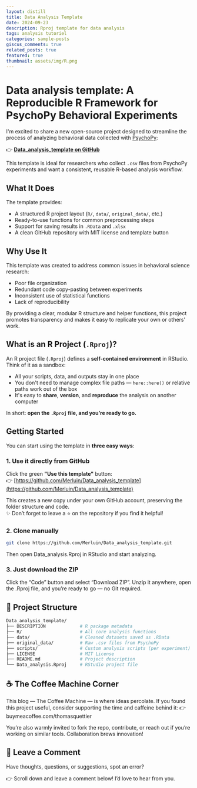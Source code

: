 ```yaml
---
layout: distill
title: Data Analysis Template
date: 2024-09-23
description: Rproj template for data analysis
tags: analysis tutoriel
categories: sample-posts
giscus_comments: true
related_posts: true
featured: true
thumbnail: assets/img/R.png
---
```


# Data analysis template: A Reproducible R Framework for PsychoPy Behavioral Experiments

I'm excited to share a new open-source project designed to streamline the process of analyzing behavioral data collected with [PsychoPy](https://www.psychopy.org/):

👉 **[Data_analysis_template on GitHub](https://github.com/Merluin/Data_analysis_template)**

This template is ideal for researchers who collect `.csv` files from PsychoPy experiments and want a consistent, reusable R-based analysis workflow.

## What It Does

The template provides:

- A structured R project layout (`R/`, `data/`, `original_data/`, etc.)
- Ready-to-use functions for common preprocessing steps
- Support for saving results in `.RData` and `.xlsx`
- A clean GitHub repository with MIT license and template button

## Why Use It

This template was created to address common issues in behavioral science research:

- Poor file organization
- Redundant code copy-pasting between experiments
- Inconsistent use of statistical functions
- Lack of reproducibility

By providing a clear, modular R structure and helper functions, this project promotes transparency and makes it easy to replicate your own or others' work.

## What is an R Project (`.Rproj`)?

An R project file (`.Rproj`) defines a **self-contained environment** in RStudio. Think of it as a sandbox:

- All your scripts, data, and outputs stay in one place
- You don't need to manage complex file paths — `here::here()` or relative paths work out of the box
- It's easy to **share**, **version**, and **reproduce** the analysis on another computer

In short: **open the `.Rproj` file, and you’re ready to go.**

## Getting Started

You can start using the template in **three easy ways**:

### 1. Use it directly from GitHub

Click the green **"Use this template"** button:  
👉 [https://github.com/Merluin/Data_analysis_template](https://github.com/Merluin/Data_analysis_template)

This creates a new copy under your own GitHub account, preserving the folder structure and code.  
✨ Don’t forget to leave a ⭐ on the repository if you find it helpful!

### 2. Clone manually

```bash
git clone https://github.com/Merluin/Data_analysis_template.git
```

Then open Data_analysis.Rproj in RStudio and start analyzing.

### 3. Just download the ZIP

Click the “Code” button and select “Download ZIP”.
Unzip it anywhere, open the .Rproj file, and you’re ready to go — no Git required.

## 📁 Project Structure

```bash
Data_analysis_template/
├── DESCRIPTION             # R package metadata
├── R/                      # All core analysis functions
├── data/                   # Cleaned datasets saved as .RData
├── original_data/          # Raw .csv files from PsychoPy
├── scripts/                # Custom analysis scripts (per experiment)
├── LICENSE                 # MIT License
├── README.md               # Project description
└── Data_analysis.Rproj     # RStudio project file
```

## ☕ The Coffee Machine Corner

This blog — The Coffee Machine — is where ideas percolate.
If you found this project useful, consider supporting the time and caffeine behind it:
👉 buymeacoffee.com/thomasquettier

You’re also warmly invited to fork the repo, contribute, or reach out if you’re working on similar tools. Collaboration brews innovation!

## 💬 Leave a Comment

Have thoughts, questions, or suggestions, spot an error?

👉 Scroll down and leave a comment below! I’d love to hear from you.
